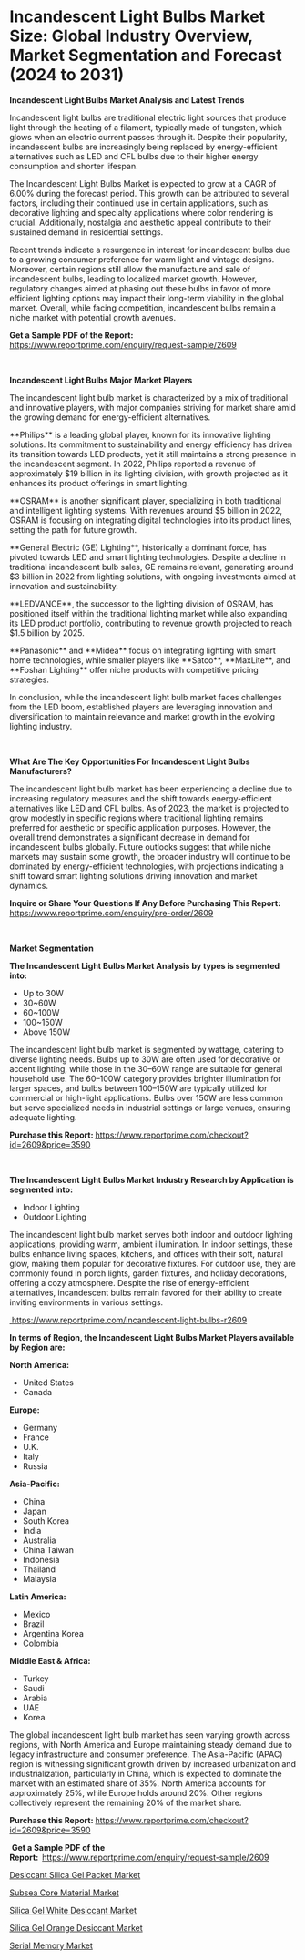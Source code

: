 <p><h1>Incandescent Light Bulbs Market Size: Global Industry Overview, Market Segmentation and Forecast (2024 to 2031)</h1></p><p><strong>Incandescent Light Bulbs Market Analysis and Latest Trends</strong></p>
<p><p>Incandescent light bulbs are traditional electric light sources that produce light through the heating of a filament, typically made of tungsten, which glows when an electric current passes through it. Despite their popularity, incandescent bulbs are increasingly being replaced by energy-efficient alternatives such as LED and CFL bulbs due to their higher energy consumption and shorter lifespan. </p><p>The Incandescent Light Bulbs Market is expected to grow at a CAGR of 6.00% during the forecast period. This growth can be attributed to several factors, including their continued use in certain applications, such as decorative lighting and specialty applications where color rendering is crucial. Additionally, nostalgia and aesthetic appeal contribute to their sustained demand in residential settings. </p><p>Recent trends indicate a resurgence in interest for incandescent bulbs due to a growing consumer preference for warm light and vintage designs. Moreover, certain regions still allow the manufacture and sale of incandescent bulbs, leading to localized market growth. However, regulatory changes aimed at phasing out these bulbs in favor of more efficient lighting options may impact their long-term viability in the global market. Overall, while facing competition, incandescent bulbs remain a niche market with potential growth avenues.</p></p>
<p><strong>Get a Sample PDF of the Report:&nbsp;</strong> <a href="https://www.reportprime.com/enquiry/request-sample/2609?utm_campaign=1133&utm_medium=2&utm_source=Github&utm_content=ia&utm_term=10102024&utm_id=incandescent-light-bulbs">https://www.reportprime.com/enquiry/request-sample/2609</a></p>
<p>&nbsp;</p>
<p><strong>Incandescent Light Bulbs Major Market Players</strong></p>
<p><p>The incandescent light bulb market is characterized by a mix of traditional and innovative players, with major companies striving for market share amid the growing demand for energy-efficient alternatives. </p><p>**Philips** is a leading global player, known for its innovative lighting solutions. Its commitment to sustainability and energy efficiency has driven its transition towards LED products, yet it still maintains a strong presence in the incandescent segment. In 2022, Philips reported a revenue of approximately $19 billion in its lighting division, with growth projected as it enhances its product offerings in smart lighting.</p><p>**OSRAM** is another significant player, specializing in both traditional and intelligent lighting systems. With revenues around $5 billion in 2022, OSRAM is focusing on integrating digital technologies into its product lines, setting the path for future growth. </p><p>**General Electric (GE) Lighting**, historically a dominant force, has pivoted towards LED and smart lighting technologies. Despite a decline in traditional incandescent bulb sales, GE remains relevant, generating around $3 billion in 2022 from lighting solutions, with ongoing investments aimed at innovation and sustainability.</p><p>**LEDVANCE**, the successor to the lighting division of OSRAM, has positioned itself within the traditional lighting market while also expanding its LED product portfolio, contributing to revenue growth projected to reach $1.5 billion by 2025.</p><p>**Panasonic** and **Midea** focus on integrating lighting with smart home technologies, while smaller players like **Satco**, **MaxLite**, and **Foshan Lighting** offer niche products with competitive pricing strategies. </p><p>In conclusion, while the incandescent light bulb market faces challenges from the LED boom, established players are leveraging innovation and diversification to maintain relevance and market growth in the evolving lighting industry.</p></p>
<p>&nbsp;</p>
<p><strong>What Are The Key Opportunities For Incandescent Light Bulbs Manufacturers?</strong></p>
<p><p>The incandescent light bulb market has been experiencing a decline due to increasing regulatory measures and the shift towards energy-efficient alternatives like LED and CFL bulbs. As of 2023, the market is projected to grow modestly in specific regions where traditional lighting remains preferred for aesthetic or specific application purposes. However, the overall trend demonstrates a significant decrease in demand for incandescent bulbs globally. Future outlooks suggest that while niche markets may sustain some growth, the broader industry will continue to be dominated by energy-efficient technologies, with projections indicating a shift toward smart lighting solutions driving innovation and market dynamics.</p></p>
<p><strong>Inquire or Share Your Questions If Any Before Purchasing This Report:</strong> <a href="https://www.reportprime.com/enquiry/pre-order/2609?utm_campaign=1133&utm_medium=2&utm_source=Github&utm_content=ia&utm_term=10102024&utm_id=incandescent-light-bulbs">https://www.reportprime.com/enquiry/pre-order/2609</a></p>
<p>&nbsp;</p>
<p><strong>Market Segmentation</strong></p>
<p><strong>The Incandescent Light Bulbs Market Analysis by types is segmented into:</strong></p>
<p><ul><li>Up to 30W</li><li>30~60W</li><li>60~100W</li><li>100~150W</li><li>Above 150W</li></ul></p>
<p><p>The incandescent light bulb market is segmented by wattage, catering to diverse lighting needs. Bulbs up to 30W are often used for decorative or accent lighting, while those in the 30–60W range are suitable for general household use. The 60–100W category provides brighter illumination for larger spaces, and bulbs between 100–150W are typically utilized for commercial or high-light applications. Bulbs over 150W are less common but serve specialized needs in industrial settings or large venues, ensuring adequate lighting.</p></p>
<p><strong>Purchase this Report:&nbsp;</strong><a href="https://www.reportprime.com/checkout?id=2609&price=3590&utm_campaign=1133&utm_medium=2&utm_source=Github&utm_content=ia&utm_term=10102024&utm_id=incandescent-light-bulbs">https://www.reportprime.com/checkout?id=2609&price=3590</a></p>
<p>&nbsp;</p>
<p><strong>The Incandescent Light Bulbs Market Industry Research by Application is segmented into:</strong></p>
<p><ul><li>Indoor Lighting</li><li>Outdoor Lighting</li></ul></p>
<p><p>The incandescent light bulb market serves both indoor and outdoor lighting applications, providing warm, ambient illumination. In indoor settings, these bulbs enhance living spaces, kitchens, and offices with their soft, natural glow, making them popular for decorative fixtures. For outdoor use, they are commonly found in porch lights, garden fixtures, and holiday decorations, offering a cozy atmosphere. Despite the rise of energy-efficient alternatives, incandescent bulbs remain favored for their ability to create inviting environments in various settings.</p></p>
<p><a href="https://www.reportprime.com/incandescent-light-bulbs-r2609?utm_campaign=1133&utm_medium=2&utm_source=Github&utm_content=ia&utm_term=10102024&utm_id=incandescent-light-bulbs">&nbsp;https://www.reportprime.com/incandescent-light-bulbs-r2609</a></p>
<p><strong>In terms of Region, the Incandescent Light Bulbs Market Players available by Region are:</strong></p>
<p>
    <p> <strong> North America: </strong>
        <ul>
            <li>United States</li>
            <li>Canada</li>
        </ul>
        </p> 
    <p> <strong> Europe: </strong>
        <ul>
            <li>Germany</li>
            <li>France</li>
            <li>U.K.</li>
            <li>Italy</li>
            <li>Russia</li>
        </ul>
        </p> 
    <p> <strong> Asia-Pacific: </strong>
        <ul>
            <li>China</li>
            <li>Japan</li>
            <li>South Korea</li>
            <li>India</li>
            <li>Australia</li>
            <li>China Taiwan</li>
            <li>Indonesia</li>
            <li>Thailand</li>
            <li>Malaysia</li>
        </ul>
        </p> 
    <p> <strong> Latin America: </strong>
        <ul>
            <li>Mexico</li>
            <li>Brazil</li>
            <li>Argentina Korea</li>
            <li>Colombia</li>
        </ul>
        </p> 
    <p> <strong> Middle East & Africa: </strong>
        <ul>
            <li>Turkey</li>
            <li>Saudi</li>
            <li>Arabia</li>
            <li>UAE</li>
            <li>Korea</li>
        </ul>
    </p>
    </p>
<p><p>The global incandescent light bulb market has seen varying growth across regions, with North America and Europe maintaining steady demand due to legacy infrastructure and consumer preference. The Asia-Pacific (APAC) region is witnessing significant growth driven by increased urbanization and industrialization, particularly in China, which is expected to dominate the market with an estimated share of 35%. North America accounts for approximately 25%, while Europe holds around 20%. Other regions collectively represent the remaining 20% of the market share.</p></p>
<p><strong>Purchase this Report: </strong><a href="https://www.reportprime.com/checkout?id=2609&price=3590&utm_campaign=1133&utm_medium=2&utm_source=Github&utm_content=ia&utm_term=10102024&utm_id=incandescent-light-bulbs">https://www.reportprime.com/checkout?id=2609&price=3590</a></p>
<p>&nbsp;<strong>Get a Sample PDF of the Report:&nbsp;&nbsp;</strong><a href="https://www.reportprime.com/enquiry/request-sample/2609?utm_campaign=1133&utm_medium=2&utm_source=Github&utm_content=ia&utm_term=10102024&utm_id=incandescent-light-bulbs">https://www.reportprime.com/enquiry/request-sample/2609</a></p>
<p><strong></strong></p>
<p><p><a href="https://www.linkedin.com/pulse/global-desiccant-silica-gel-packet-market-analysis-key-trends-xi6jf?utm_campaign=1133&utm_medium=2&utm_source=Github&utm_content=ia&utm_term=10102024&utm_id=incandescent-light-bulbs">Desiccant Silica Gel Packet Market</a></p><p><a href="https://www.linkedin.com/pulse/subsea-core-material-market-size-share-analysis-growth-trends-uzsde?utm_campaign=1133&utm_medium=2&utm_source=Github&utm_content=ia&utm_term=10102024&utm_id=incandescent-light-bulbs">Subsea Core Material Market</a></p><p><a href="https://www.linkedin.com/pulse/silica-gel-white-desiccant-market-evolution-key-trends-regional-0ctzf?utm_campaign=1133&utm_medium=2&utm_source=Github&utm_content=ia&utm_term=10102024&utm_id=incandescent-light-bulbs">Silica Gel White Desiccant Market</a></p><p><a href="https://www.linkedin.com/pulse/emerging-trends-silica-gel-orange-desiccant-market-detailed-overview-roo8f?utm_campaign=1133&utm_medium=2&utm_source=Github&utm_content=ia&utm_term=10102024&utm_id=incandescent-light-bulbs">Silica Gel Orange Desiccant Market</a></p><p><a href="https://github.com/WillieWoodard/Market-Research-Report-List-6/blob/main/serial-memory-market.md?utm_campaign=1133&utm_medium=2&utm_source=Github&utm_content=ia&utm_term=10102024&utm_id=incandescent-light-bulbs">Serial Memory Market</a></p></p>